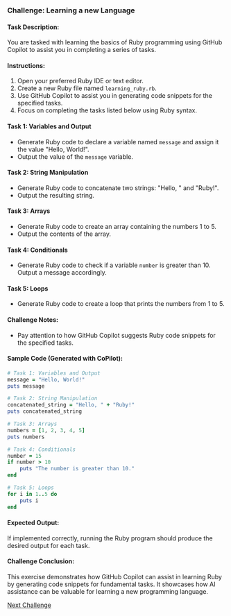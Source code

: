 ### Challenge: Learning a new Language

#### Task Description:

You are tasked with learning the basics of Ruby programming using GitHub Copilot to assist you in completing a series of tasks.

#### Instructions:

1. Open your preferred Ruby IDE or text editor.
2. Create a new Ruby file named `learning_ruby.rb`.
3. Use GitHub Copilot to assist you in generating code snippets for the specified tasks.
4. Focus on completing the tasks listed below using Ruby syntax.

#### Task 1: Variables and Output
- Generate Ruby code to declare a variable named `message` and assign it the value "Hello, World!".
- Output the value of the `message` variable.

#### Task 2: String Manipulation
- Generate Ruby code to concatenate two strings: "Hello, " and "Ruby!".
- Output the resulting string.

#### Task 3: Arrays
- Generate Ruby code to create an array containing the numbers 1 to 5.
- Output the contents of the array.

#### Task 4: Conditionals
- Generate Ruby code to check if a variable `number` is greater than 10. Output a message accordingly.

#### Task 5: Loops
- Generate Ruby code to create a loop that prints the numbers from 1 to 5.

#### Challenge Notes:

- Pay attention to how GitHub Copilot suggests Ruby code snippets for the specified tasks.

#### Sample Code (Generated with CoPilot):

```ruby
# Task 1: Variables and Output
message = "Hello, World!"
puts message

# Task 2: String Manipulation
concatenated_string = "Hello, " + "Ruby!"
puts concatenated_string

# Task 3: Arrays
numbers = [1, 2, 3, 4, 5]
puts numbers

# Task 4: Conditionals
number = 15
if number > 10
    puts "The number is greater than 10."
end

# Task 5: Loops
for i in 1..5 do
    puts i
end
```

#### Expected Output:

If implemented correctly, running the Ruby program should produce the desired output for each task.

#### Challenge Conclusion:

This exercise demonstrates how GitHub Copilot can assist in learning Ruby by generating code snippets for fundamental tasks. It showcases how AI assistance can be valuable for learning a new programming language.

[Next Challenge](13%20-%20Generating%20Randomized%20Data%20Sets%20for%20Testing%20-%20Python.md)